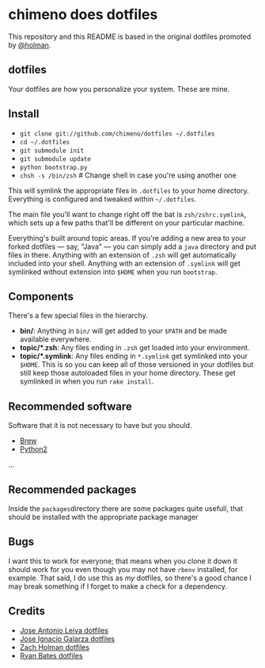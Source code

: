 # chimeno does dotfiles

This repository and this README is based in the original dotfiles promoted by
[@holman](http://github.com/holman).


## dotfiles

Your dotfiles are how you personalize your system. These are mine.


## Install

- `git clone git://github.com/chimeno/dotfiles ~/.dotfiles`
- `cd ~/.dotfiles`
- `git submodule init`
- `git submodule update`
- `python bootstrap.py`
- `chsh -s /bin/zsh` # Change shell in case you're using another one

This will symlink the appropriate files in `.dotfiles` to your home directory.
Everything is configured and tweaked within `~/.dotfiles`.

The main file you'll want to change right off the bat is `zsh/zshrc.symlink`,
which sets up a few paths that'll be different on your particular machine.

Everything's built around topic areas. If you're adding a new area to your
forked dotfiles — say, "Java" — you can simply add a `java` directory and put
files in there. Anything with an extension of `.zsh` will get automatically
included into your shell. Anything with an extension of `.symlink` will get
symlinked without extension into `$HOME` when you run `bootstrap`.


## Components

There's a few special files in the hierarchy.

- **bin/**: Anything in `bin/` will get added to your `$PATH` and be made
  available everywhere.
- **topic/\*.zsh**: Any files ending in `.zsh` get loaded into your
  environment.
- **topic/\*.symlink**: Any files ending in `*.symlink` get symlinked into
  your `$HOME`. This is so you can keep all of those versioned in your dotfiles
  but still keep those autoloaded files in your home directory. These get
  symlinked in when you run `rake install`.


## Recommended software

Software that it is not necessary to have but you should.

- [Brew](http://brew.sh/)
- [Python2](https://www.python.org)

...



## Recommended packages

Inside the ``packages``directory there are some packages quite usefull,
that should be installed with the appropriate package manager




## Bugs

I want this to work for everyone; that means when you clone it down it should
work for you even though you may not have `rbenv` installed, for example. That
said, I do use this as *my* dotfiles, so there's a good chance I may break
something if I forget to make a check for a dependency.

## Credits

- [Jose Antonio Leiva dotfiles](https://github.com/jleivaizq/dotfiles)
- [Jose Ignacio Galarza dotfiles](https://github.com/igalarzab/dotfiles)
- [Zach Holman dotfiles](https://github.com/holman/dotfiles)
- [Ryan Bates dotfiles](https://github.com/ryanb/dotfiles)

